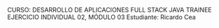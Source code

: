 CURSO: DESARROLLO DE APLICACIONES FULL STACK JAVA TRAINEE
EJERCICIO INDIVIDUAL 02, MÓDULO 03
Estudiante: Ricardo Cea